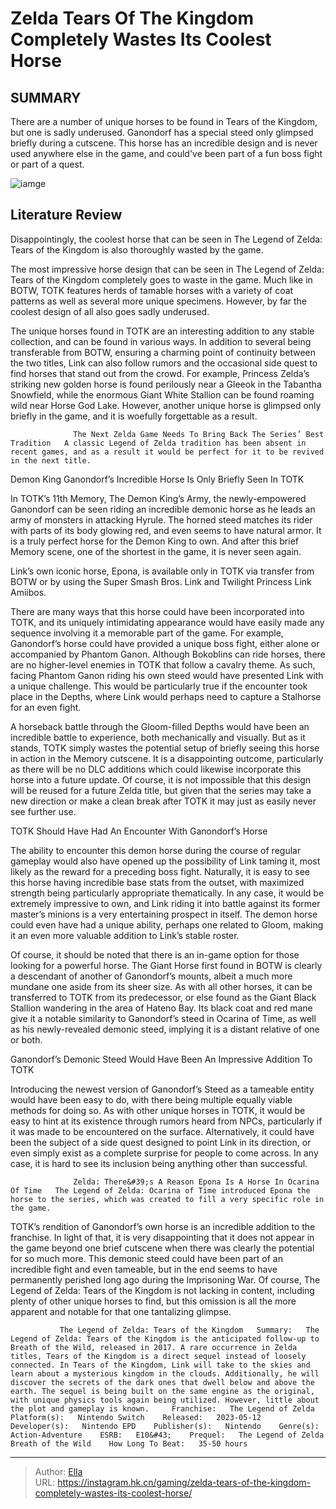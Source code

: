 # Zelda Tears Of The Kingdom Completely Wastes Its Coolest Horse


## SUMMARY 



  There are a number of unique horses to be found in Tears of the Kingdom, but one is sadly underused.   Ganondorf has a special steed only glimpsed briefly during a cutscene.   This horse has an incredible design and is never used anywhere else in the game, and could&#39;ve been part of a fun boss fight or part of a quest.  

![iamge](https://static1.srcdn.com/wordpress/wp-content/uploads/2023/12/zelda-totk-link-horse-ganondorf.jpg)

## Literature Review

Disappointingly, the coolest horse that can be seen in The Legend of Zelda: Tears of the Kingdom is also thoroughly wasted by the game.




The most impressive horse design that can be seen in The Legend of Zelda: Tears of the Kingdom completely goes to waste in the game. Much like in BOTW, TOTK features herds of tamable horses with a variety of coat patterns as well as several more unique specimens. However, by far the coolest design of all also goes sadly underused.




The unique horses found in TOTK are an interesting addition to any stable collection, and can be found in various ways. In addition to several being transferable from BOTW, ensuring a charming point of continuity between the two titles, Link can also follow rumors and the occasional side quest to find horses that stand out from the crowd. For example, Princess Zelda’s striking new golden horse is found perilously near a Gleeok in the Tabantha Snowfield, while the enormous Giant White Stallion can be found roaming wild near Horse God Lake. However, another unique horse is glimpsed only briefly in the game, and it is woefully forgettable as a result.

                  The Next Zelda Game Needs To Bring Back The Series’ Best Tradition   A classic Legend of Zelda tradition has been absent in recent games, and as a result it would be perfect for it to be revived in the next title.   


 Demon King Ganondorf’s Incredible Horse Is Only Briefly Seen In TOTK 
          




In TOTK’s 11th Memory, The Demon King’s Army, the newly-empowered Ganondorf can be seen riding an incredible demonic horse as he leads an army of monsters in attacking Hyrule. The horned steed matches its rider with parts of its body glowing red, and even seems to have natural armor. It is a truly perfect horse for the Demon King to own. And after this brief Memory scene, one of the shortest in the game, it is never seen again.



Link’s own iconic horse, Epona, is available only in TOTK via transfer from BOTW or by using the Super Smash Bros. Link and Twilight Princess Link Amiibos.




There are many ways that this horse could have been incorporated into TOTK, and its uniquely intimidating appearance would have easily made any sequence involving it a memorable part of the game. For example, Ganondorf’s horse could have provided a unique boss fight, either alone or accompanied by Phantom Ganon. Although Bokoblins can ride horses, there are no higher-level enemies in TOTK that follow a cavalry theme. As such, facing Phantom Ganon riding his own steed would have presented Link with a unique challenge. This would be particularly true if the encounter took place in the Depths, where Link would perhaps need to capture a Stalhorse for an even fight.




A horseback battle through the Gloom-filled Depths would have been an incredible battle to experience, both mechanically and visually. But as it stands, TOTK simply wastes the potential setup of briefly seeing this horse in action in the Memory cutscene. It is a disappointing outcome, particularly as there will be no DLC additions which could likewise incorporate this horse into a future update. Of course, it is not impossible that this design will be reused for a future Zelda title, but given that the series may take a new direction or make a clean break after TOTK it may just as easily never see further use.



 TOTK Should Have Had An Encounter With Ganondorf’s Horse 
          

The ability to encounter this demon horse during the course of regular gameplay would also have opened up the possibility of Link taming it, most likely as the reward for a preceding boss fight. Naturally, it is easy to see this horse having incredible base stats from the outset, with maximized strength being particularly appropriate thematically. In any case, it would be extremely impressive to own, and Link riding it into battle against its former master’s minions is a very entertaining prospect in itself. The demon horse could even have had a unique ability, perhaps one related to Gloom, making it an even more valuable addition to Link’s stable roster.




Of course, it should be noted that there is an in-game option for those looking for a powerful horse. The Giant Horse first found in BOTW is clearly a descendant of another of Ganondorf’s mounts, albeit a much more mundane one aside from its sheer size. As with all other horses, it can be transferred to TOTK from its predecessor, or else found as the Giant Black Stallion wandering in the area of Hateno Bay. Its black coat and red mane give it a notable similarity to Ganondorf’s steed in Ocarina of Time, as well as his newly-revealed demonic steed, implying it is a distant relative of one or both.



 Ganondorf’s Demonic Steed Would Have Been An Impressive Addition To TOTK 
         

Introducing the newest version of Ganondorf’s Steed as a tameable entity would have been easy to do, with there being multiple equally viable methods for doing so. As with other unique horses in TOTK, it would be easy to hint at its existence through rumors heard from NPCs, particularly if it was made to be encountered on the surface. Alternatively, it could have been the subject of a side quest designed to point Link in its direction, or even simply exist as a complete surprise for people to come across. In any case, it is hard to see its inclusion being anything other than successful.




                  Zelda: There&#39;s A Reason Epona Is A Horse In Ocarina Of Time   The Legend of Zelda: Ocarina of Time introduced Epona the horse to the series, which was created to fill a very specific role in the game.   

TOTK’s rendition of Ganondorf’s own horse is an incredible addition to the franchise. In light of that, it is very disappointing that it does not appear in the game beyond one brief cutscene when there was clearly the potential for so much more. This demonic steed could have been part of an incredible fight and even tameable, but in the end seems to have permanently perished long ago during the Imprisoning War. Of course, The Legend of Zelda: Tears of the Kingdom is not lacking in content, including plenty of other unique horses to find, but this omission is all the more apparent and notable for that one tantalizing glimpse.

               The Legend of Zelda: Tears of the Kingdom   Summary:   The Legend of Zelda: Tears of the Kingdom is the anticipated follow-up to Breath of the Wild, released in 2017. A rare occurrence in Zelda titles, Tears of the Kingdom is a direct sequel instead of loosely connected. In Tears of the Kingdom, Link will take to the skies and learn about a mysterious kingdom in the clouds. Additionally, he will discover the secrets of the dark ones that dwell below and above the earth. The sequel is being built on the same engine as the original, with unique physics tools again being utilized. However, little about the plot and gameplay is known.     Franchise:   The Legend of Zelda    Platform(s):   Nintendo Switch    Released:   2023-05-12    Developer(s):   Nintendo EPD    Publisher(s):   Nintendo    Genre(s):   Action-Adventure    ESRB:   E10&#43;    Prequel:   The Legend of Zelda Breath of the Wild    How Long To Beat:   35-50 hours      

---

> Author: [Ella](https://instagram.hk.cn/)  
> URL: https://instagram.hk.cn/gaming/zelda-tears-of-the-kingdom-completely-wastes-its-coolest-horse/  

